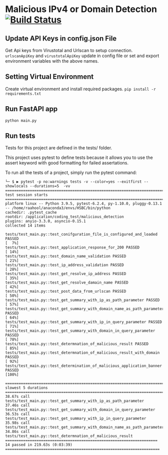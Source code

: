 # Malicious IPv4 or Domain Detection [![Build Status](https://travis-ci.com/raahoolkumeriya/malicious_detection.svg?branch=main)](https://travis-ci.com/raahoolkumeriya/malicious_detection)

## Update API Keys in config.json File
Get Api keys from Virustotal and Urlscan to setup connection.
`urlscanApiKey` and `virustotalApiKey` update in config file or 
set and export environment variables with the above names.

## Setting Virtual Environment
Create virtual environment and install required packages.
`pip install -r requirements.txt`

## Run FastAPI app
`python main.py`

## Run tests
Tests for this project are defined in the tests/ folder.

This project uses pytest to define tests because it allows you to use the assert keyword with good formatting for failed assertations.

To run all the tests of a project, simply run the pytest command:

    └─ $ ▶ pytest -p no:warnings tests -v --color=yes --exitfirst --showlocals --durations=5  -vv
    ========================================================================== test session starts ==========================================================================
    platform linux -- Python 3.9.5, pytest-6.2.4, py-1.10.0, pluggy-0.13.1 -- /home/raahool/anaconda3/envs/HSBC/bin/python
    cachedir: .pytest_cache
    rootdir: /application/coding_test/malicious_detection
    plugins: anyio-3.3.0, asyncio-0.15.1
    collected 14 items                                                                                                                                                      

    tests/test_main.py::test_conifguration_file_is_configured_and_loaded PASSED                                                                                       [  7%]
    tests/test_main.py::test_application_response_for_200 PASSED                                                                                                      [ 14%]
    tests/test_main.py::test_domain_name_validation PASSED                                                                                                            [ 21%]
    tests/test_main.py::test_ip_address_validation PASSED                                                                                                             [ 28%]
    tests/test_main.py::test_get_resolve_ip_address PASSED                                                                                                            [ 35%]
    tests/test_main.py::test_get_resolve_damain_name PASSED                                                                                                           [ 42%]
    tests/test_main.py::test_post_data_from_urlscan PASSED                                                                                                            [ 50%]
    tests/test_main.py::test_get_summary_with_ip_as_path_parameter PASSED                                                                                             [ 57%]
    tests/test_main.py::test_get_summary_with_domain_name_as_path_parameter PASSED                                                                                    [ 64%]
    tests/test_main.py::test_get_summary_with_ip_in_query_parameter PASSED                                                                                            [ 71%]
    tests/test_main.py::test_get_summary_with_domain_in_query_parameter PASSED                                                                                        [ 78%]
    tests/test_main.py::test_determnation_of_malicious_result PASSED                                                                                                  [ 85%]
    tests/test_main.py::test_determnation_of_malicious_result_with_domain PASSED                                                                                      [ 92%]
    tests/test_main.py::test_determination_of_malicious_application_banner PASSED                                                                                     [100%]

    ========================================================================== slowest 5 durations ==========================================================================
    38.67s call     tests/test_main.py::test_get_summary_with_ip_as_path_parameter
    37.46s call     tests/test_main.py::test_get_summary_with_domain_in_query_parameter
    36.53s call     tests/test_main.py::test_get_summary_with_ip_in_query_parameter
    35.98s call     tests/test_main.py::test_get_summary_with_domain_name_as_path_parameter
    34.86s call     tests/test_main.py::test_determnation_of_malicious_result
    ==================================================================== 14 passed in 219.63s (0:03:39) =====================================================================
